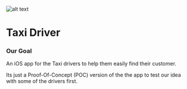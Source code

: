 ![alt text](https://www.sharetee.org/RaeDev/mytaxiplusuiboardlightmode.png)
# Taxi Driver 

### Our Goal
An iOS app for the Taxi drivers to help them easily find their customer.

Its just a Proof-Of-Concept (POC) version of the the app to test our idea with some of the drivers first.




#### 
